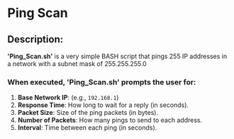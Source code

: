 # Ping Scan

## Description:

**'Ping_Scan.sh'** is a very simple BASH script that pings 255 IP addresses in a network with a subnet mask of 255.255.255.0

### When executed, 'Ping_Scan.sh' prompts the user for:

1. **Base Network IP**: (e.g., `192.168.1`)
2. **Response Time**: How long to wait for a reply (in seconds).
3. **Packet Size**: Size of the ping packets (in bytes).
4. **Number of Packets**: How many pings to send to each address.
5. **Interval**: Time between each ping (in seconds).
